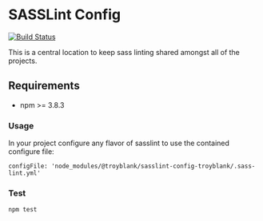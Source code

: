 # SASSLint Config

[![Build Status](https://travis-ci.org/troyblank/sasslint-config.svg?branch=master)](https://travis-ci.org/troyblank/eslint-config)

This is a central location to keep sass linting shared amongst all of the projects.

## Requirements

* npm >= 3.8.3

### Usage
In your project configure any flavor of sasslint to use the contained configure file:

```
configFile: 'node_modules/@troyblank/sasslint-config-troyblank/.sass-lint.yml'
```

### Test

    npm test
